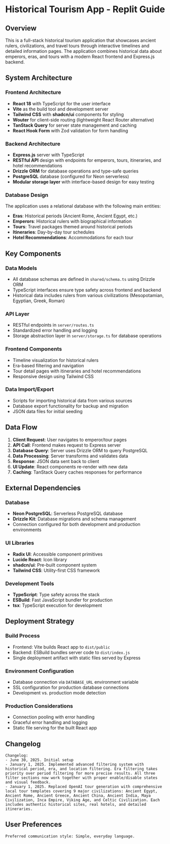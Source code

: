 # Historical Tourism App - Replit Guide

## Overview

This is a full-stack historical tourism application that showcases ancient rulers, civilizations, and travel tours through interactive timelines and detailed information pages. The application combines historical data about emperors, eras, and tours with a modern React frontend and Express.js backend.

## System Architecture

### Frontend Architecture
- **React 18** with TypeScript for the user interface
- **Vite** as the build tool and development server
- **Tailwind CSS** with **shadcn/ui** components for styling
- **Wouter** for client-side routing (lightweight React Router alternative)
- **TanStack Query** for server state management and caching
- **React Hook Form** with Zod validation for form handling

### Backend Architecture
- **Express.js** server with TypeScript
- **RESTful API** design with endpoints for emperors, tours, itineraries, and hotel recommendations
- **Drizzle ORM** for database operations and type-safe queries
- **PostgreSQL** database (configured for Neon serverless)
- **Modular storage layer** with interface-based design for easy testing

### Database Design
The application uses a relational database with the following main entities:
- **Eras**: Historical periods (Ancient Rome, Ancient Egypt, etc.)
- **Emperors**: Historical rulers with biographical information
- **Tours**: Travel packages themed around historical periods
- **Itineraries**: Day-by-day tour schedules
- **Hotel Recommendations**: Accommodations for each tour

## Key Components

### Data Models
- All database schemas are defined in `shared/schema.ts` using Drizzle ORM
- TypeScript interfaces ensure type safety across frontend and backend
- Historical data includes rulers from various civilizations (Mesopotamian, Egyptian, Greek, Roman)

### API Layer
- RESTful endpoints in `server/routes.ts`
- Standardized error handling and logging
- Storage abstraction layer in `server/storage.ts` for database operations

### Frontend Components
- Timeline visualization for historical rulers
- Era-based filtering and navigation
- Tour detail pages with itineraries and hotel recommendations
- Responsive design using Tailwind CSS

### Data Import/Export
- Scripts for importing historical data from various sources
- Database export functionality for backup and migration
- JSON data files for initial seeding

## Data Flow

1. **Client Request**: User navigates to emperor/tour pages
2. **API Call**: Frontend makes request to Express server
3. **Database Query**: Server uses Drizzle ORM to query PostgreSQL
4. **Data Processing**: Server transforms and validates data
5. **Response**: JSON data sent back to client
6. **UI Update**: React components re-render with new data
7. **Caching**: TanStack Query caches responses for performance

## External Dependencies

### Database
- **Neon PostgreSQL**: Serverless PostgreSQL database
- **Drizzle Kit**: Database migrations and schema management
- Connection configured for both development and production environments

### UI Libraries
- **Radix UI**: Accessible component primitives
- **Lucide React**: Icon library
- **shadcn/ui**: Pre-built component system
- **Tailwind CSS**: Utility-first CSS framework

### Development Tools
- **TypeScript**: Type safety across the stack
- **ESBuild**: Fast JavaScript bundler for production
- **tsx**: TypeScript execution for development

## Deployment Strategy

### Build Process
- Frontend: Vite builds React app to `dist/public`
- Backend: ESBuild bundles server code to `dist/index.js`
- Single deployment artifact with static files served by Express

### Environment Configuration
- Database connection via `DATABASE_URL` environment variable
- SSL configuration for production database connections
- Development vs. production mode detection

### Production Considerations
- Connection pooling with error handling
- Graceful error handling and logging
- Static file serving for the built React app

## Changelog

```
Changelog:
- June 30, 2025. Initial setup
- January 1, 2025. Implemented advanced filtering system with historical period, era, and location filtering. Era filtering takes priority over period filtering for more precise results. All three filter sections now work together with proper enable/disable states and visual feedback.
- January 1, 2025. Replaced OpenAI tour generation with comprehensive local tour templates covering 9 major civilizations: Ancient Egypt, Ancient Rome, Ancient Greece, Ancient China, Ancient India, Maya Civilization, Inca Empire, Viking Age, and Celtic Civilization. Each includes authentic historical sites, real hotels, and detailed itineraries.
```

## User Preferences

```
Preferred communication style: Simple, everyday language.
```